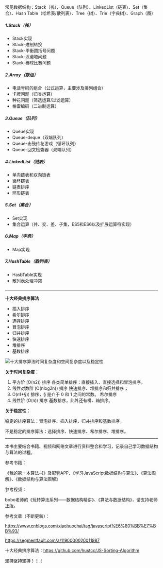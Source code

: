 常见数据结构：Stack（栈）、Queue（队列）、LinkedList（链表）、Set（集合）、Hash Table（哈希表/散列表）、Tree（树）、Trie（字典树）、Graph（图）



##### 1.Stack（栈）

- Stack实现
- Stack-进制转换
- Stack-平衡圆括号问题
- Stack-汉诺塔问题
- Stack-棒球比赛问题



##### 2.Array（数组）

- 电话号码的组合（公式运算，主要涉及排列组合）
- 卡牌问题（归类运算）
- 种花问题（筛选运算/过滤运算）
- 格雷编码（二进制运算）



##### 3.Queue（队列）

- Queue实现
- Queue-deque（双端队列）
- Queue-击鼓传花游戏（循环队列）
- Queue-回文检查器（双端队列）



##### 4.LinkedList（链表）

- 单向链表和双向链表
- 循环链表
- 链表排序
- 环形链表



##### 5.Set（集合）

- Set实现
- 集合运算（并、交、差、子集，ES5和ES6以及扩展运算符实现）



##### 6.Map（字典）

- Map实现



##### 7.HashTable（散列表）

- HasbTable实现
- 散列表处理冲突



##### 

---

**十大经典排序算法**



- 插入排序
- 希尔排序
- 选择排序
- 冒泡排序
- 归并排序
- 快速排序
- 堆排序
- 基数排序



![十大排序算法时间复杂度和空间复杂度以及稳定性](https://github.com/hustcc/JS-Sorting-Algorithm/raw/master/res/sort.png) 



**关于时间复杂度**：

1. 平方阶 (O(n2)) 排序 各类简单排序：直接插入、直接选择和冒泡排序。
2. 线性对数阶 (O(nlog2n)) 排序 快速排序、堆排序和归并排序；
3. O(n1+§)) 排序，§ 是介于 0 和 1 之间的常数。 希尔排序
4. 线性阶 (O(n)) 排序 基数排序，此外还有桶、箱排序。

**关于稳定性**：

稳定的排序算法：冒泡排序、插入排序、归并排序和基数排序。

不是稳定的排序算法：选择排序、快速排序、希尔排序、堆排序。

---



本书主要结合书籍、视频和网络文章进行资料整合和学习，记录自己学习数据结构与算法的过程。



参考书籍：

《我的第一本算法书》及配套APP、《学习JavaScript数据结构与算法》、《算法图解》、《数据结构与算法图解》



参考视频：

bobo老师的《玩转算法系列——数据结构精讲》、《算法与数据结构》，请支持老师正版。



参考文章（不断更新）：

<https://www.cnblogs.com/xiaohuochai/tag/javascript%E6%80%BB%E7%BB%93/> 

<https://segmentfault.com/a/1190000020011987> 

十大经典排序算法：<https://github.com/hustcc/JS-Sorting-Algorithm> 



坚持坚持坚持！！！